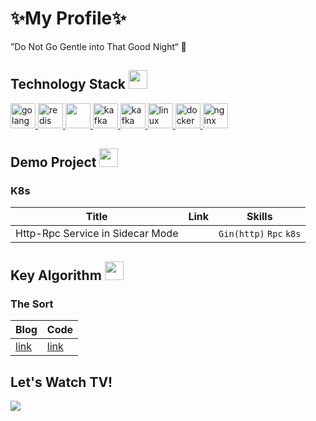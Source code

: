 <p align="left">
<h1 align="left">✨My Profile✨</h1>
<p align="left">”Do Not Go Gentle into That Good Night“ 🌃</p>

<p align="left">
<h2 align="left">Technology Stack <img src="https://media.giphy.com/media/WUlplcMpOCEmTGBtBW/giphy.gif" width="30"></h2>

<p align="left">
 <a href="https://go.dev/" target="_blank" rel="noreferrer" >
  <img src="https://cdn.jsdelivr.net/gh/devicons/devicon/icons/go/go-original.svg" alt="golang" width="40" height="40"/> </a>
 <a href="https://redis.io/" target="_blank" rel="noreferrer">
  <img src="https://cdn.jsdelivr.net/gh/devicons/devicon/icons/redis/redis-original-wordmark.svg" alt="redis" width="40" height="40"/> </a> 
<a href="https://www.mysql.com/" target="_blank" rel="noreferrer"> 
  <img src="https://cdn.jsdelivr.net/gh/devicons/devicon/icons/mysql/mysql-original-wordmark.svg" width="40" height="40"/> </a> 
<a href="https://kafka.apache.org/" target="_blank" rel="noreferrer"> 
  <img src="https://cdn.jsdelivr.net/gh/devicons/devicon/icons/apachekafka/apachekafka-original.svg" alt="kafka" width="40" height="40"/> </a> 
<a href="https://kubernetes.io" target="_blank" rel="noreferrer"> 
  <img src="https://cdn.jsdelivr.net/gh/devicons/devicon/icons/kubernetes/kubernetes-plain-wordmark.svg" alt="kafka" width="40" height="40"/> </a> 
<a href="https://www.linux.org/" target="_blank" rel="noreferrer"> 
  <img src="https://cdn.jsdelivr.net/gh/devicons/devicon/icons/linux/linux-original.svg" alt="linux" width="40" height="40"/> </a> 
<a href="https://www.docker.com/" target="_blank" rel="noreferrer"> 
  <img src="https://cdn.jsdelivr.net/gh/devicons/devicon/icons/docker/docker-plain-wordmark.svg" alt="docker" width="40" height="40"/> </a>   
<a href="https://www.nginx.com" target="_blank" rel="noreferrer"> 
  <img src="https://cdn.jsdelivr.net/gh/devicons/devicon/icons/nginx/nginx-original.svg" alt="nginx" width="40" height="40"/> </a> 

<p align="left">
<h2 align="left">Demo Project <img src="https://media.giphy.com/media/WUlplcMpOCEmTGBtBW/giphy.gif" width="30"></h2>

### K8s

|Title|Link|Skills|
|---|---|---|
|Http-Rpc Service in Sidecar Mode||`Gin(http)` `Rpc` `k8s`|


<p align="left">
<h2 align="left">Key Algorithm <img src="https://media.giphy.com/media/WUlplcMpOCEmTGBtBW/giphy.gif" width="30"></h2>


### The Sort
|Blog|Code|
|---|---|
|[link](https://juejin.cn/post/7158382222502789157)|[link](https://github.com/SummitXY/leet-code)|



<p aligh="center">
<h2 aligh="left"> Let's Watch TV!</h2>
<img src="https://github.com/SummitXY/SummitXY/blob/master/10%E6%9C%8829%E6%97%A5sakula.gif">


<!--
**SummitXY/SummitXY** is a ✨ _special_ ✨ repository because its `README.md` (this file) appears on your GitHub profile.

Here are some ideas to get you started:

- 🔭 I’m currently working on ...
- 🌱 I’m currently learning ...
- 👯 I’m looking to collaborate on ...
- 🤔 I’m looking for help with ...
- 💬 Ask me about ...
- 📫 How to reach me: ...
- 😄 Pronouns: ...
- ⚡ Fun fact: ...
-->
